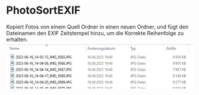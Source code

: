 # PhotoSortEXIF
Kopiert Fotos von einem Quell Ordner in einen neuen Ordner, und fügt den Dateinamen den EXIF Zeitstempel hinzu, um die Korrekte Reihenfolge zu erhalten.
![Dateinamen](files.jpg)
